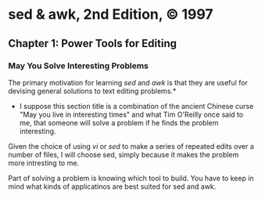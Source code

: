 # sed & awk, 2nd Edition, © 1997

## Chapter 1: Power Tools for Editing

### May You Solve Interesting Problems

The primary motivation for learning _sed_ and _awk_ is that they are useful for devising general solutions to text editing problems.*

* I suppose this section title is a combination of the ancient Chinese curse "May you live in interesting times" and what Tim O'Reilly once said to me, that someone will solve a problem if he finds the problem interesting.

Given the choice of using _vi_ or _sed_ to make a series of repeated edits over a number of files, I will choose sed, simply because it makes the problem more intresting to me.

Part of solving a problem is knowing which tool to build. You have to keep in mind what kinds of applicatinos are best suited for sed and awk.


